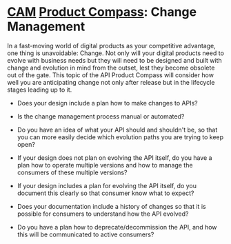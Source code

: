 # [CAM](../) [Product Compass](./): Change Management

In a fast-moving world of digital products as your competitive advantage, one thing is unavoidable: Change. Not only will your digital products need to evolve with business needs but they will need to be designed and built with change and evolution in mind from the outset, lest they become obsolete out of the gate. This topic of the API Product Compass will consider how well you are anticipating change not only after release but in the lifecycle stages leading up to it.

* Does your design include a plan how to make changes to APIs?

* Is the change management process manual or automated?

* Do you have an idea of what your API should and shouldn't be, so that you can more easily decide which evolution paths you are trying to keep open?

* If your design does not plan on evolving the API itself, do you have a plan how to operate multiple versions and how to manage the consumers of these multiple versions?

* If your design includes a plan for evolving the API itself, do you document this clearly so that consumer know what to expect?

* Does your documentation include a history of changes so that it is possible for consumers to understand how the API evolved?
 
* Do you have a plan how to deprecate/decommission the API, and how this will be communicated to active consumers?

